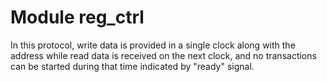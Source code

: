 # Module reg_ctrl
In this protocol, write data is provided in a single clock along with the address while read data is received on the next clock, and no transactions can be started during that time indicated by "ready" signal.
